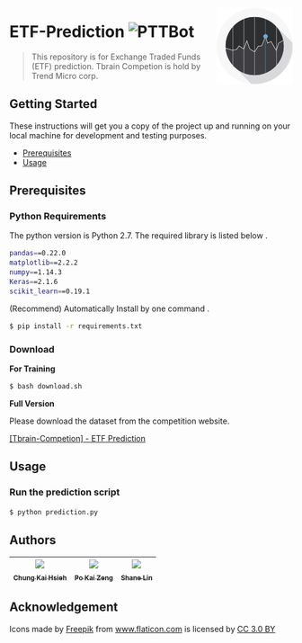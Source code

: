 <img align="right" width="135" height="135"
     title="Stocks logo" src="./images/stocks.png">
# ETF-Prediction ![PTTBot](https://img.shields.io/badge/Tbrain-Competition-brightgreen.svg)


> This repository is for  Exchange Traded Funds (ETF) prediction. Tbrain Competion is hold by Trend Micro corp.




## Getting Started
These instructions will get you a copy of the project up and running on your local machine for development and testing purposes. 

* [Prerequisites](#prerequisites)
* [Usage](#usage)



## Prerequisites

### Python Requirements
The python version is Python 2.7.
The required library is listed below .
```bash
pandas==0.22.0
matplotlib==2.2.2
numpy==1.14.3
Keras==2.1.6
scikit_learn==0.19.1
```
(Recommend) Automatically Install by one command .
```bash
$ pip install -r requirements.txt
```



### Download
**For Training**
```bash
$ bash download.sh
```

**Full Version**

Please download the dataset from the competition website.

[[Tbrain-Competion] - ETF Prediction](https://tbrain.trendmicro.com.tw/Competitions/Details/2)


## Usage
### Run the prediction script
```bash
$ python prediction.py
```


## Authors

| [<img src="https://avatars3.githubusercontent.com/u/17563176?s=460&v=4" width="125px;"/><br /><sub><b>Chung Kai Hsieh</b></sub>](https://github.com/account)<br />        | [<img src="https://scontent.fkhh1-1.fna.fbcdn.net/v/t1.0-1/16174412_1286896951401865_3643988295804935202_n.jpg?_nc_cat=0&oh=d6c07eb049f28e294df2bf0cc144140b&oe=5B555653" width="125px;"/><br /><sub><b>Po Kai Zeng</b></sub>](https://www.facebook.com/profile.php?id=100002447178685)<br />  | [<img src="https://scontent.fkhh1-1.fna.fbcdn.net/v/t1.0-9/11053189_815781758496639_8831205046306410947_n.jpg?_nc_cat=0&oh=3e4452c2d09f37e1d83c44e845d346e9&oe=5B88DD07" width="125px;"/><br /><sub><b>Shane Lin</b></sub>](https://www.facebook.com/yuhsiang.lin.79)<br /> |
|:---:|:---:|:---:|


## Acknowledgement
<div>Icons made by <a href="http://www.freepik.com" title="Freepik">Freepik</a> from <a href="https://www.flaticon.com/" title="Flaticon">www.flaticon.com</a> is licensed by <a href="http://creativecommons.org/licenses/by/3.0/" title="Creative Commons BY 3.0" target="_blank">CC 3.0 BY</a></div>




